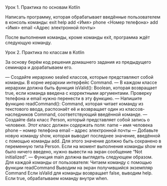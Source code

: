 Урок 1. Практика по основам Kotlin

Написать программу, которая обрабатывает введённые пользователем в консоль команды:
exit
help
add <Имя> phone <Номер телефона>
add <Имя> email <Адрес электронной почты>

После выполнения команды, кроме команды exit, программа ждёт следующую команду.

Урок 2. Практика по классам в Kotlin

За основу берём код решения домашнего задания из предыдущего семинара и дорабатываем его.

— Создайте иерархию sealed классов, которые представляют собой команды. В корне иерархии интерфейс Command.
— В каждом классе иерархии должна быть функция isValid(): Boolean, которая возвращает true, если команда введена с корректными аргументами. Проверку телефона и email нужно перенести в эту функцию.
— Напишите функцию readCommand(): Command, которая читает команду из текстового ввода, распознаёт её и возвращает один из классов-наследников Command, соответствующий введённой команде.
— Создайте data класс Person, который представляет собой запись о человеке. Этот класс должен содержать поля:
name – имя человека
phone – номер телефона
email – адрес электронной почты
— Добавьте новую команду show, которая выводит последнее значение, введённой с помощью команды add. Для этого значение должно быть сохранено в переменную типа Person. Если на момент выполнения команды show не было ничего введено, нужно вывести на экран сообщение “Not initialized”.
— Функция main должна выглядеть следующем образом. Для каждой команды от пользователя:
Читаем команду с помощью функции readCommand
Выводим на экран получившийся экземпляр Command
Если isValid для команды возвращает false, выводим help. Если true, обрабатываем команду внутри when.